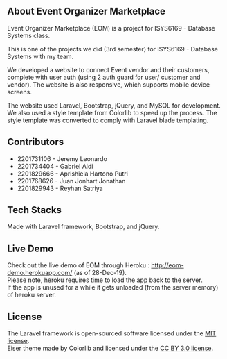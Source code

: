 ## About Event Organizer Marketplace

Event Organizer Marketplace (EOM) is a project for ISYS6169 - Database Systems class.

This is one of the projects we did (3rd semester) for ISYS6169 - Database Systems with my team.

We developed a website to connect Event vendor and their customers, complete with user auth (using 2 auth guard for user/ customer and vendor). The website is also responsive, which supports mobile device screens.

The website used Laravel, Bootstrap, jQuery, and MySQL for development. We also used a style template from Colorlib to speed up the process. The style template was converted to comply with Laravel blade templating.

## Contributors

- 2201731106 - Jeremy Leonardo
- 2201734404 - Gabriel Aldi
- 2201829666 - Aprishiela Hartono Putri
- 2201768626 - Juan Jonhart Jonathan
- 2201829943 - Reyhan Satriya

## Tech Stacks

Made with Laravel framework, Bootstrap, and jQuery.

## Live Demo

Check out the live demo of EOM through Heroku : http://eom-demo.herokuapp.com/ (as of 28-Dec-19).<br>
Please note, heroku requires time to load the app back to the server.<br>
If the app is unused for a while it gets unloaded (from the server memory) of heroku server.

## License

The Laravel framework is open-sourced software licensed under the [MIT license](https://opensource.org/licenses/MIT).<br>
Eiser theme made by Colorlib and licensed under the [CC BY 3.0 license](https://creativecommons.org/licenses/by/3.0).
